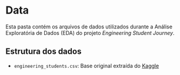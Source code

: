 # Data 

Esta pasta contém os arquivos de dados utilizados durante a Análise Exploratória de Dados (EDA) do projeto *Engineering Student Journey*.

## Estrutura dos dados
- `engineering_students.csv`: Base original extraída do [Kaggle](https://www.kaggle.com/datasets/rakeshkapilavai/engineering-student-journey)
